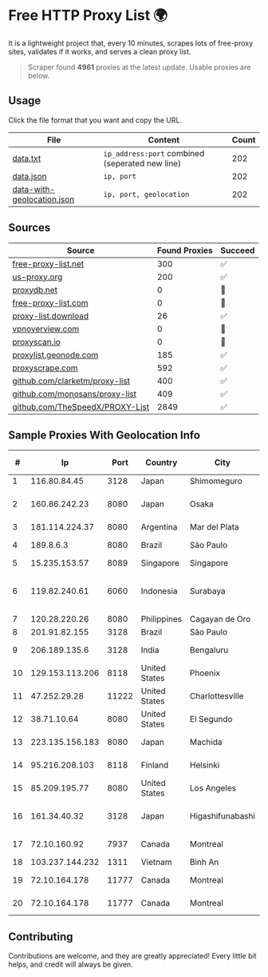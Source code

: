 
# Free HTTP Proxy List 🌍

It is a lightweight project that, every 10 minutes, scrapes lots of free-proxy sites, validates if it works, and serves a clean proxy list.


> Scraper found **4961** proxies at the latest update. Usable proxies are below.

## Usage

Click the file format that you want and copy the URL.


|File|Content|Count|
|----|-------|-----|
|[data.txt](https://raw.githubusercontent.com/themiralay/Proxy-List-World/master/data.txt)|`ip_address:port` combined (seperated new line)|202|
|[data.json](https://raw.githubusercontent.com/themiralay/Proxy-List-World/master/data.json)|`ip, port`|202|
|[data-with-geolocation.json](https://raw.githubusercontent.com/themiralay/Proxy-List-World/master/data-with-geolocation.json)|`ip, port, geolocation`|202|

## Sources

|Source|Found Proxies|Succeed|
|------|-------------|-------|
|[free-proxy-list.net](https://free-proxy-list.net)|300|✅|
|[us-proxy.org](https://www.us-proxy.org)|200|✅|
|[proxydb.net](http://proxydb.net)|0|🚫|
|[free-proxy-list.com](https://free-proxy-list.com/?page=&port=&type%5B%5D=http&type%5B%5D=https&up_time=0&search=Search)|0|🚫|
|[proxy-list.download](https://www.proxy-list.download/HTTP)|26|✅|
|[vpnoverview.com](https://vpnoverview.com/privacy/anonymous-browsing/free-proxy-servers)|0|🚫|
|[proxyscan.io](https://www.proxyscan.io)|0|🚫|
|[proxylist.geonode.com](https://proxylist.geonode.com/api/proxy-list?limit=300&page=1&sort_by=lastChecked&sort_type=desc&protocols=http,https)|185|✅|
|[proxyscrape.com](https://api.proxyscrape.com/v2/?request=displayproxies&protocol=http&timeout=10000&country=all&ssl=all&anonymity=all)|592|✅|
|[github.com/clarketm/proxy-list](https://raw.githubusercontent.com/clarketm/proxy-list/master/proxy-list-raw.txt)|400|✅|
|[github.com/monosans/proxy-list](https://raw.githubusercontent.com/monosans/proxy-list/main/proxies/http.txt)|409|✅|
|[github.com/TheSpeedX/PROXY-List](https://raw.githubusercontent.com/TheSpeedX/PROXY-List/master/http.txt)|2849|✅|


## Sample Proxies With Geolocation Info

|#|Ip|Port|Country|City|Internet Service Provider|
|-|--|----|-------|----|-------------------------|
|1|116.80.84.45|3128|Japan|Shimomeguro|InfoSphere|
|2|160.86.242.23|8080|Japan|Osaka|Sony Network Communications Inc|
|3|181.114.224.37|8080|Argentina|Mar del Plata|CyberWave S.A.|
|4|189.8.6.3|8080|Brazil|São Paulo|Universal Telecom S.A.|
|5|15.235.153.57|8089|Singapore|Singapore|OVH Hosting|
|6|119.82.240.61|6060|Indonesia|Surabaya|Indonesia Network Information Center|
|7|120.28.220.26|8080|Philippines|Cagayan de Oro|Globe Telecom|
|8|201.91.82.155|3128|Brazil|São Paulo|Vivo|
|9|206.189.135.6|3128|India|Bengaluru|DigitalOcean, LLC|
|10|129.153.113.206|8118|United States|Phoenix|Oracle Corporation|
|11|47.252.29.28|11222|United States|Charlottesville|Alibaba.com LLC|
|12|38.71.10.64|8080|United States|El Segundo|ContentKeeper Technologies|
|13|223.135.156.183|8080|Japan|Machida|So-net Corporation|
|14|95.216.208.103|8118|Finland|Helsinki|Hetzner Online GmbH|
|15|85.209.195.77|8080|United States|Los Angeles|Stark Industries Solutions LTD|
|16|161.34.40.32|3128|Japan|Higashifunabashi|NTT PC Communications, Inc.|
|17|72.10.160.92|7937|Canada|Montreal|GloboTech Communications|
|18|103.237.144.232|1311|Vietnam|Bình An|LVSOFT|
|19|72.10.164.178|11777|Canada|Montreal|GloboTech Communications|
|20|72.10.164.178|11777|Canada|Montreal|GloboTech Communications|



## Contributing

Contributions are welcome, and they are greatly appreciated! Every
little bit helps, and credit will always be given.

